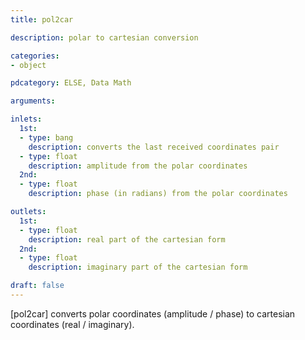 ```yaml
---
title: pol2car

description: polar to cartesian conversion

categories:
- object

pdcategory: ELSE, Data Math

arguments:

inlets:
  1st:
  - type: bang
    description: converts the last received coordinates pair
  - type: float
    description: amplitude from the polar coordinates
  2nd:
  - type: float
    description: phase (in radians) from the polar coordinates

outlets:
  1st:
  - type: float
    description: real part of the cartesian form
  2nd:
  - type: float
    description: imaginary part of the cartesian form

draft: false
---
```


[pol2car] converts polar coordinates (amplitude / phase) to cartesian coordinates (real / imaginary).

